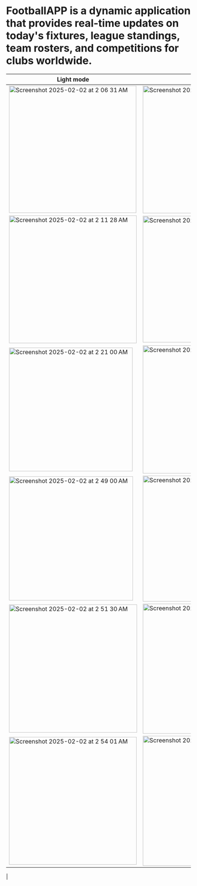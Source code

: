 # FootballAPP is a dynamic application that provides real-time updates on today's fixtures, league standings, team rosters, and competitions for clubs worldwide.
| Light mode | Dark mode |
|----------|----------|
| <img width="347" alt="Screenshot 2025-02-02 at 2 06 31 AM" src="https://github.com/user-attachments/assets/75265f45-582b-4e29-bd01-ae4835a6aebc" /> | <img width="348" alt="Screenshot 2025-02-02 at 2 07 11 AM" src="https://github.com/user-attachments/assets/17b32cfe-726f-41d7-bc88-1b22850ff597" /> |
|<img width="348" alt="Screenshot 2025-02-02 at 2 11 28 AM" src="https://github.com/user-attachments/assets/a8c8ee33-ea1d-420a-83ff-82a51dc3dc83" /> | <img width="345" alt="Screenshot 2025-02-02 at 2 12 29 AM" src="https://github.com/user-attachments/assets/80cfe60b-0d91-4bb3-8f07-c681600c7396" /> |
| <img width="337" alt="Screenshot 2025-02-02 at 2 21 00 AM" src="https://github.com/user-attachments/assets/944a2a94-8660-421d-afd8-c4d4ed49a9d5" /> | <img width="349" alt="Screenshot 2025-02-02 at 2 21 24 AM" src="https://github.com/user-attachments/assets/5aa6a9b7-f0a8-4233-8d56-b475c71c2916" /> |
| <img width="338" alt="Screenshot 2025-02-02 at 2 49 00 AM" src="https://github.com/user-attachments/assets/5ccc8784-96cf-4899-9a79-5f2cef65ce04" /> | <img width="343" alt="Screenshot 2025-02-02 at 2 48 38 AM" src="https://github.com/user-attachments/assets/e1f27a9a-2ae6-4c60-8111-ce317e1863e7" /> |
| <img width="349" alt="Screenshot 2025-02-02 at 2 51 30 AM" src="https://github.com/user-attachments/assets/ab9d0577-3197-43a1-a509-ad1eb5b3c0d8" /> | <img width="354" alt="Screenshot 2025-02-02 at 2 51 58 AM" src="https://github.com/user-attachments/assets/e69317ef-56ef-47f9-9d12-6f2187e596d9" /> |
| <img width="348" alt="Screenshot 2025-02-02 at 2 54 01 AM" src="https://github.com/user-attachments/assets/1f02e10b-161a-479c-80bb-b53df734d758" /> | <img width="354" alt="Screenshot 2025-02-02 at 2 53 40 AM" src="https://github.com/user-attachments/assets/b7d3b173-e373-429e-88aa-6ab707c153dd" />
|
